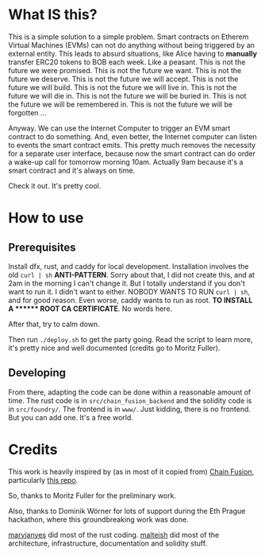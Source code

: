 # What IS this?

This is a simple solution to a simple problem.
Smart contracts on Etherem Virtual Machines (EVMs) can not do anything without being triggered by an external entity. This leads to absurd situations, like Alice having to **manually** transfer ERC20 tokens to BOB each week. Like a peasant. This is not the future we were promised. This is not the future we want. This is not the future we deserve. This is not the future we will accept. This is not the future we will build. This is not the future we will live in. This is not the future we will die in. This is not the future we will be buried in. This is not the future we will be remembered in. This is not the future we will be forgotten ...

Anyway. We can use the Internet Computer to trigger an EVM smart contract to do something. And, even better, the Internet computer can listen to events the smart contract emits. This pretty much removes the necessity for a separate user interface, because now the smart contract can do order a wake-up call for tomorrow morning 10am. Actually 9am because it's a smart contract and it's always on time.

Check it out. It's pretty cool.

# How to use

## Prerequisites

Install dfx, rust, and caddy for local development. Installation involves the old `curl | sh` **ANTI-PATTERN**. Sorry about that, I did not create this, and at 2am in the morning I can't change it. But I totally understand if you don't want to run it. I didn't want to either. NOBODY WANTS TO RUN `curl | sh`, and for good reason.
Even worse, caddy wants to run as root. **TO INSTALL A \*\*\*\*\*\* ROOT CA CERTIFICATE**. No words here.

After that, try to calm down.

Then run `./deploy.sh` to get the party going. Read the script to learn more, it's pretty nice and well documented (credits go to Moritz Fuller).

## Developing

From there, adapting the code can be done within a reasonable amount of time. The rust code is in `src/chain_fusion_backend` and the solidity code is in `src/foundry/`. The frontend is in `www/`. Just kidding, there is no frontend. But you can add one. It's a free world.

# Credits

This work is heavily inspired by (as in most of it copied from) [Chain Fusion](https://internetcomputer.org/chainfusion), particularly [this repo](https://github.com/letmejustputthishere/chain-fusion-starter/assets/32162112/e787cf9c-0bfc-4ce3-8211-8df61cf06a0b).

So, thanks to Moritz Fuller for the preliminary work.

Also, thanks to Dominik Wörner for lots of support during the Eth Prague hackathon, where this groundbreaking work was done.

[maryjanyes](https://github.com/maryjanyes) did most of the rust coding.
[malteish](https://github.com/malteish) did most of the architecture, infrastructure, documentation and solidity stuff.
